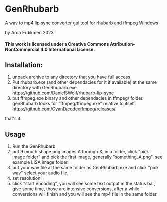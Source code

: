 # GenRhubarb
A wav to mp4 lip sync converter gui tool for rhubarb and ffmpeg Windows

by Arda Erdikmen 2023
 

#### This work is licensed under a Creative Commons Attribution-NonCommercial 4.0 International License.

## Installation:
1. unpack archive to any directory that you have full access
2. Put rhubarb.exe (and other dependacies for it if available) at the same directory with GenRhubarb.exe https://github.com/DanielSWolf/rhubarb-lip-sync
3. put ffmpeg.exe binary and other dependacies in ffmpeg/ folder. genRhubarb looks for "ffmpeg/ffmpeg.exe" relative to itself.  https://github.com/GyanD/codexffmpeg/releases/

that's it.

## Usage
1. Run the GenRhubarb
2. put 9 mouth shape png images A through X, in a folder, click "pick image folder" and pick the first image, generally "something_A.png". see example LISA image folder. 
3. put your wav file at the same folder as GenRhubarb.exe and click "pick wav" select your audio file.
4. set resolution.
5. click "start encoding",  you will see some text output in the status bar, give some time, those are intensive conversions, after a while conversions will finish and you will see the mp4 file in the same folder.


    
